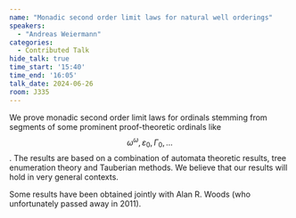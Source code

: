 ```yaml
---
name: "Monadic second order limit laws for natural well orderings"
speakers:
  - "Andreas Weiermann"
categories:
  - Contributed Talk
hide_talk: true
time_start: '15:40'
time_end: '16:05'
talk_date: 2024-06-26
room: J335
---
```










We prove monadic second order limit laws for ordinals stemming from segments of some prominent proof-theoretic ordinals like 
$$\omega^\omega,\varepsilon_0,\Gamma_0,\ldots$$. The results are based on a combination of automata theoretic results, 
tree enumeration theory and Tauberian methods. We believe that our results will hold in very general contexts.

Some results have been obtained jointly with Alan R. Woods (who unfortunately passed away in 2011).














